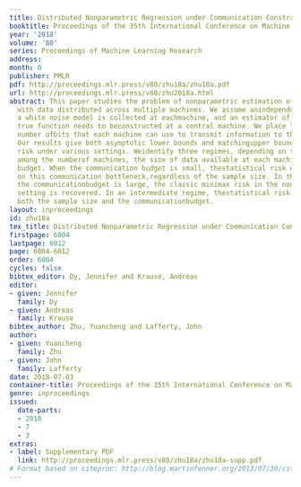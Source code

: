 ```yaml
---
title: Distributed Nonparametric Regression under Communication Constraints
booktitle: Proceedings of the 35th International Conference on Machine Learning
year: '2018'
volume: '80'
series: Proceedings of Machine Learning Research
address: 
month: 0
publisher: PMLR
pdf: http://proceedings.mlr.press/v80/zhu18a/zhu18a.pdf
url: http://proceedings.mlr.press/v80/zhu2018a.html
abstract: This paper studies the problem of nonparametric estimation of a smoothfunction
  with data distributed across multiple machines. We assume anindependent sample from
  a white noise model is collected at eachmachine, and an estimator of the underlying
  true function needs to beconstructed at a central machine. We place limits on the
  number ofbits that each machine can use to transmit information to the centralmachine.
  Our results give both asymptotic lower bounds and matchingupper bounds on the statistical
  risk under various settings. Weidentify three regimes, depending on the relationship
  among the numberof machines, the size of data available at each machine, and thecommunication
  budget. When the communication budget is small, thestatistical risk depends solely
  on this communication bottleneck,regardless of the sample size. In the regime where
  the communicationbudget is large, the classic minimax risk in the non-distributedestimation
  setting is recovered. In an intermediate regime, thestatistical risk depends on
  both the sample size and the communicationbudget.
layout: inproceedings
id: zhu18a
tex_title: Distributed Nonparametric Regression under Communication Constraints
firstpage: 6004
lastpage: 6012
page: 6004-6012
order: 6004
cycles: false
bibtex_editor: Dy, Jennifer and Krause, Andreas
editor:
- given: Jennifer
  family: Dy
- given: Andreas
  family: Krause
bibtex_author: Zhu, Yuancheng and Lafferty, John
author:
- given: Yuancheng
  family: Zhu
- given: John
  family: Lafferty
date: 2018-07-03
container-title: Proceedings of the 35th International Conference on Machine Learning
genre: inproceedings
issued:
  date-parts:
  - 2018
  - 7
  - 3
extras:
- label: Supplementary PDF
  link: http://proceedings.mlr.press/v80/zhu18a/zhu18a-supp.pdf
# Format based on citeproc: http://blog.martinfenner.org/2013/07/30/citeproc-yaml-for-bibliographies/
---
```

